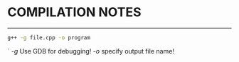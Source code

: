 # COMPILATION NOTES

---

```bash
g++ -g file.cpp -o program
```
`
*-g* Use GDB for debugging!
*-o* specify output file name!
